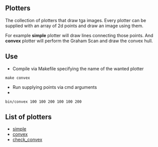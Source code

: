 ## Plotters

  The collection of plotters that draw tga images. Every plotter can be supplied
with an array of 2d points and draw an image using them.

  For example **simple** plotter will draw lines connecting those points. And
**convex** plotter will perform the Graham Scan and draw the convex hull.

## Use
- Compile via Makefile specifying the name of the wanted plotter
```
make convex
```
- Run supplying points via cmd arguments
- 
```
bin/convex 100 100 200 100 100 200
```

## List of plotters

- [simple](src/plotters/simple/README.md)
- [convex](src/plotters/convex/README.md)
- [check_convex](src/plotters/check_convex/README.md)
